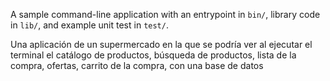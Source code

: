 A sample command-line application with an entrypoint in `bin/`, library code
in `lib/`, and example unit test in `test/`.


Una aplicación de un supermercado en la que se podría ver al ejecutar el terminal el catálogo de productos, búsqueda de productos, lista de la compra, ofertas, carrito de la compra, con una base de datos 



